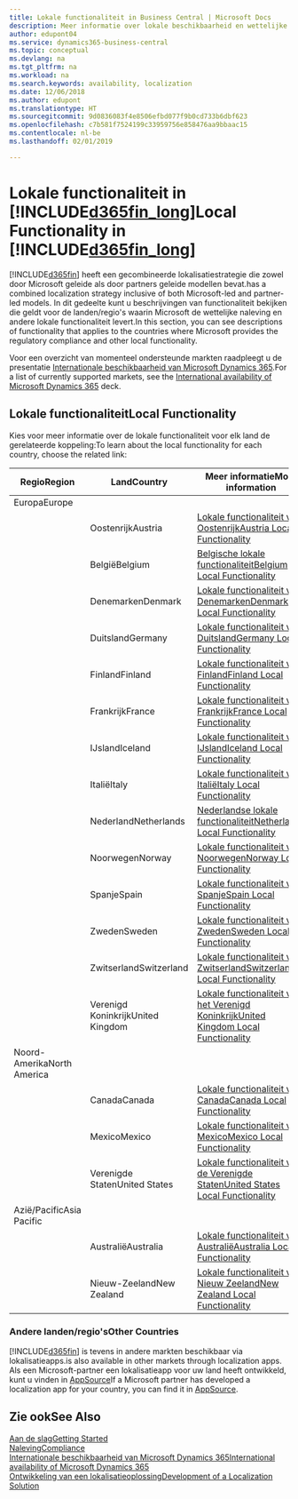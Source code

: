 ```yaml
---
title: Lokale functionaliteit in Business Central | Microsoft Docs
description: Meer informatie over lokale beschikbaarheid en wettelijke naleving van Dynamics 365 Business Central.
author: edupont04
ms.service: dynamics365-business-central
ms.topic: conceptual
ms.devlang: na
ms.tgt_pltfrm: na
ms.workload: na
ms.search.keywords: availability, localization
ms.date: 12/06/2018
ms.author: edupont
ms.translationtype: HT
ms.sourcegitcommit: 9d0836083f4e8506efbd077f9b0cd733b6dbf623
ms.openlocfilehash: c7b581f7524199c33959756e858476aa9bbaac15
ms.contentlocale: nl-be
ms.lasthandoff: 02/01/2019

---
```

# <a name="local-functionality-in-included365finlongincludesd365finlongmdmd"></a><span data-ttu-id="bac49-103">Lokale functionaliteit in [!INCLUDE[d365fin_long](includes/d365fin_long_md.md)]</span><span class="sxs-lookup"><span data-stu-id="bac49-103">Local Functionality in [!INCLUDE[d365fin_long](includes/d365fin_long_md.md)]</span></span>
[!INCLUDE[d365fin](includes/d365fin_md.md)] <span data-ttu-id="bac49-104">heeft een gecombineerde lokalisatiestrategie die zowel door Microsoft geleide als door partners geleide modellen bevat.</span><span class="sxs-lookup"><span data-stu-id="bac49-104">has a combined localization strategy inclusive of both Microsoft-led and partner-led models.</span></span> <span data-ttu-id="bac49-105">In dit gedeelte kunt u beschrijvingen van functionaliteit bekijken die geldt voor de landen/regio's waarin Microsoft de wettelijke naleving en andere lokale functionaliteit levert.</span><span class="sxs-lookup"><span data-stu-id="bac49-105">In this section, you can see descriptions of functionality that applies to the countries where Microsoft provides the regulatory compliance and other local functionality.</span></span>  

<span data-ttu-id="bac49-106">Voor een overzicht van momenteel ondersteunde markten raadpleegt u de presentatie [Internationale beschikbaarheid van Microsoft Dynamics 365](https://docs.microsoft.com/en-us/dynamics365/get-started/availability).</span><span class="sxs-lookup"><span data-stu-id="bac49-106">For a list of currently supported markets, see the [International availability of Microsoft Dynamics 365](https://docs.microsoft.com/en-us/dynamics365/get-started/availability) deck.</span></span>  

## <a name="local-functionality"></a><span data-ttu-id="bac49-107">Lokale functionaliteit</span><span class="sxs-lookup"><span data-stu-id="bac49-107">Local Functionality</span></span>
<span data-ttu-id="bac49-108">Kies voor meer informatie over de lokale functionaliteit voor elk land de gerelateerde koppeling:</span><span class="sxs-lookup"><span data-stu-id="bac49-108">To learn about the local functionality for each country, choose the related link:</span></span>

| <span data-ttu-id="bac49-109">Regio</span><span class="sxs-lookup"><span data-stu-id="bac49-109">Region</span></span> | <span data-ttu-id="bac49-110">Land</span><span class="sxs-lookup"><span data-stu-id="bac49-110">Country</span></span> | <span data-ttu-id="bac49-111">Meer informatie</span><span class="sxs-lookup"><span data-stu-id="bac49-111">More information</span></span> |
| --- | --- |--- |
| <span data-ttu-id="bac49-112">Europa</span><span class="sxs-lookup"><span data-stu-id="bac49-112">Europe</span></span> |  | |
|        | <span data-ttu-id="bac49-113">Oostenrijk</span><span class="sxs-lookup"><span data-stu-id="bac49-113">Austria</span></span> | [<span data-ttu-id="bac49-114">Lokale functionaliteit voor Oostenrijk</span><span class="sxs-lookup"><span data-stu-id="bac49-114">Austria Local Functionality</span></span>](localfunctionality/austria/austria-local-functionality.md) |
|        | <span data-ttu-id="bac49-115">België</span><span class="sxs-lookup"><span data-stu-id="bac49-115">Belgium</span></span> |  [<span data-ttu-id="bac49-116">Belgische lokale functionaliteit</span><span class="sxs-lookup"><span data-stu-id="bac49-116">Belgium Local Functionality</span></span>](localfunctionality/belgium/belgium-local-functionality.md) |
|        | <span data-ttu-id="bac49-117">Denemarken</span><span class="sxs-lookup"><span data-stu-id="bac49-117">Denmark</span></span> | [<span data-ttu-id="bac49-118">Lokale functionaliteit voor Denemarken</span><span class="sxs-lookup"><span data-stu-id="bac49-118">Denmark Local Functionality</span></span>](localfunctionality/denmark/denmark-local-functionality.md) |
|        | <span data-ttu-id="bac49-119">Duitsland</span><span class="sxs-lookup"><span data-stu-id="bac49-119">Germany</span></span> | [<span data-ttu-id="bac49-120">Lokale functionaliteit voor Duitsland</span><span class="sxs-lookup"><span data-stu-id="bac49-120">Germany Local Functionality</span></span>](localfunctionality/germany/germany-local-functionality.md) |
|        | <span data-ttu-id="bac49-121">Finland</span><span class="sxs-lookup"><span data-stu-id="bac49-121">Finland</span></span> | [<span data-ttu-id="bac49-122">Lokale functionaliteit voor Finland</span><span class="sxs-lookup"><span data-stu-id="bac49-122">Finland Local Functionality</span></span>](localfunctionality/finland/finland-local-functionality.md) |
|        | <span data-ttu-id="bac49-123">Frankrijk</span><span class="sxs-lookup"><span data-stu-id="bac49-123">France</span></span> | [<span data-ttu-id="bac49-124">Lokale functionaliteit voor Frankrijk</span><span class="sxs-lookup"><span data-stu-id="bac49-124">France Local Functionality</span></span>](localfunctionality/france/france-local-functionality.md) |
|        | <span data-ttu-id="bac49-125">IJsland</span><span class="sxs-lookup"><span data-stu-id="bac49-125">Iceland</span></span> | [<span data-ttu-id="bac49-126">Lokale functionaliteit voor IJsland</span><span class="sxs-lookup"><span data-stu-id="bac49-126">Iceland Local Functionality</span></span>](localfunctionality/iceland/iceland-local-functionality.md) |
|        | <span data-ttu-id="bac49-127">Italië</span><span class="sxs-lookup"><span data-stu-id="bac49-127">Italy</span></span> | [<span data-ttu-id="bac49-128">Lokale functionaliteit voor Italië</span><span class="sxs-lookup"><span data-stu-id="bac49-128">Italy Local Functionality</span></span>](localfunctionality/italy/italy-local-functionality.md) |
|        | <span data-ttu-id="bac49-129">Nederland</span><span class="sxs-lookup"><span data-stu-id="bac49-129">Netherlands</span></span> | [<span data-ttu-id="bac49-130">Nederlandse lokale functionaliteit</span><span class="sxs-lookup"><span data-stu-id="bac49-130">Netherlands Local Functionality</span></span>](localfunctionality/netherlands/netherlands-local-functionality.md) |
|        | <span data-ttu-id="bac49-131">Noorwegen</span><span class="sxs-lookup"><span data-stu-id="bac49-131">Norway</span></span> | [<span data-ttu-id="bac49-132">Lokale functionaliteit voor Noorwegen</span><span class="sxs-lookup"><span data-stu-id="bac49-132">Norway Local Functionality</span></span>](localfunctionality/norway/norway-local-functionality.md) |
|        | <span data-ttu-id="bac49-133">Spanje</span><span class="sxs-lookup"><span data-stu-id="bac49-133">Spain</span></span> | [<span data-ttu-id="bac49-134">Lokale functionaliteit voor Spanje</span><span class="sxs-lookup"><span data-stu-id="bac49-134">Spain Local Functionality</span></span>](localfunctionality/spain/spain-local-functionality.md) |
|        | <span data-ttu-id="bac49-135">Zweden</span><span class="sxs-lookup"><span data-stu-id="bac49-135">Sweden</span></span> | [<span data-ttu-id="bac49-136">Lokale functionaliteit voor Zweden</span><span class="sxs-lookup"><span data-stu-id="bac49-136">Sweden Local Functionality</span></span>](localfunctionality/sweden/sweden-local-functionality.md) |
|        | <span data-ttu-id="bac49-137">Zwitserland</span><span class="sxs-lookup"><span data-stu-id="bac49-137">Switzerland</span></span> | [<span data-ttu-id="bac49-138">Lokale functionaliteit voor Zwitserland</span><span class="sxs-lookup"><span data-stu-id="bac49-138">Switzerland Local Functionality</span></span>](localfunctionality/switzerland/switzerland-local-functionality.md) |
|        | <span data-ttu-id="bac49-139">Verenigd Koninkrijk</span><span class="sxs-lookup"><span data-stu-id="bac49-139">United Kingdom</span></span> | [<span data-ttu-id="bac49-140">Lokale functionaliteit voor het Verenigd Koninkrijk</span><span class="sxs-lookup"><span data-stu-id="bac49-140">United Kingdom Local Functionality</span></span>](localfunctionality/unitedkingdom/united-kingdom-local-functionality.md) |
| <span data-ttu-id="bac49-141">Noord-Amerika</span><span class="sxs-lookup"><span data-stu-id="bac49-141">North America</span></span> |       |  |
|        | <span data-ttu-id="bac49-142">Canada</span><span class="sxs-lookup"><span data-stu-id="bac49-142">Canada</span></span>|[<span data-ttu-id="bac49-143">Lokale functionaliteit voor Canada</span><span class="sxs-lookup"><span data-stu-id="bac49-143">Canada Local Functionality</span></span>](localfunctionality/canada/canada-local-functionality.md) |
|        | <span data-ttu-id="bac49-144">Mexico</span><span class="sxs-lookup"><span data-stu-id="bac49-144">Mexico</span></span> | [<span data-ttu-id="bac49-145">Lokale functionaliteit voor Mexico</span><span class="sxs-lookup"><span data-stu-id="bac49-145">Mexico Local Functionality</span></span>](localfunctionality/mexico/mexico-local-functionality.md) |
|        | <span data-ttu-id="bac49-146">Verenigde Staten</span><span class="sxs-lookup"><span data-stu-id="bac49-146">United States</span></span>|[<span data-ttu-id="bac49-147">Lokale functionaliteit voor de Verenigde Staten</span><span class="sxs-lookup"><span data-stu-id="bac49-147">United States Local Functionality</span></span>](localfunctionality/unitedstates/united-states-local-functionality.md) |
| <span data-ttu-id="bac49-148">Azië/Pacific</span><span class="sxs-lookup"><span data-stu-id="bac49-148">Asia Pacific</span></span> |       |  |
|        | <span data-ttu-id="bac49-149">Australië</span><span class="sxs-lookup"><span data-stu-id="bac49-149">Australia</span></span> | [<span data-ttu-id="bac49-150">Lokale functionaliteit voor Australië</span><span class="sxs-lookup"><span data-stu-id="bac49-150">Australia Local Functionality</span></span>](localfunctionality/australia/australia-local-functionality.md) |
|        | <span data-ttu-id="bac49-151">Nieuw-Zeeland</span><span class="sxs-lookup"><span data-stu-id="bac49-151">New Zealand</span></span> | [<span data-ttu-id="bac49-152">Lokale functionaliteit voor Nieuw Zeeland</span><span class="sxs-lookup"><span data-stu-id="bac49-152">New Zealand Local Functionality</span></span>](localfunctionality/newzealand/new-zealand-local-functionality.md) |

### <a name="other-countries"></a><span data-ttu-id="bac49-153">Andere landen/regio's</span><span class="sxs-lookup"><span data-stu-id="bac49-153">Other Countries</span></span>
[!INCLUDE[d365fin](includes/d365fin_md.md)] <span data-ttu-id="bac49-154">is tevens in andere markten beschikbaar via lokalisatieapps.</span><span class="sxs-lookup"><span data-stu-id="bac49-154">is also available in other markets through localization apps.</span></span> <span data-ttu-id="bac49-155">Als een Microsoft-partner een lokalisatieapp voor uw land heeft ontwikkeld, kunt u vinden in [AppSource](https://appsource.microsoft.com/en-us/product/dynamics-365-business-central/)</span><span class="sxs-lookup"><span data-stu-id="bac49-155">If a Microsoft partner has developed a localization app for your country, you can find it in [AppSource](https://appsource.microsoft.com/en-us/product/dynamics-365-business-central/).</span></span>

## <a name="see-also"></a><span data-ttu-id="bac49-156">Zie ook</span><span class="sxs-lookup"><span data-stu-id="bac49-156">See Also</span></span>
[<span data-ttu-id="bac49-157">Aan de slag</span><span class="sxs-lookup"><span data-stu-id="bac49-157">Getting Started</span></span>](product-get-started.md)  
[<span data-ttu-id="bac49-158">Naleving</span><span class="sxs-lookup"><span data-stu-id="bac49-158">Compliance</span></span>](compliance/compliance-overview.md)  
[<span data-ttu-id="bac49-159">Internationale beschikbaarheid van Microsoft Dynamics 365</span><span class="sxs-lookup"><span data-stu-id="bac49-159">International availability of Microsoft Dynamics 365</span></span>](https://docs.microsoft.com/en-us/dynamics365/get-started/availability)  
[<span data-ttu-id="bac49-160">Ontwikkeling van een lokalisatieoplossing</span><span class="sxs-lookup"><span data-stu-id="bac49-160">Development of a Localization Solution</span></span>](/dynamics365/business-central/dev-itpro/developer/readiness/readiness-develop-localization)  

